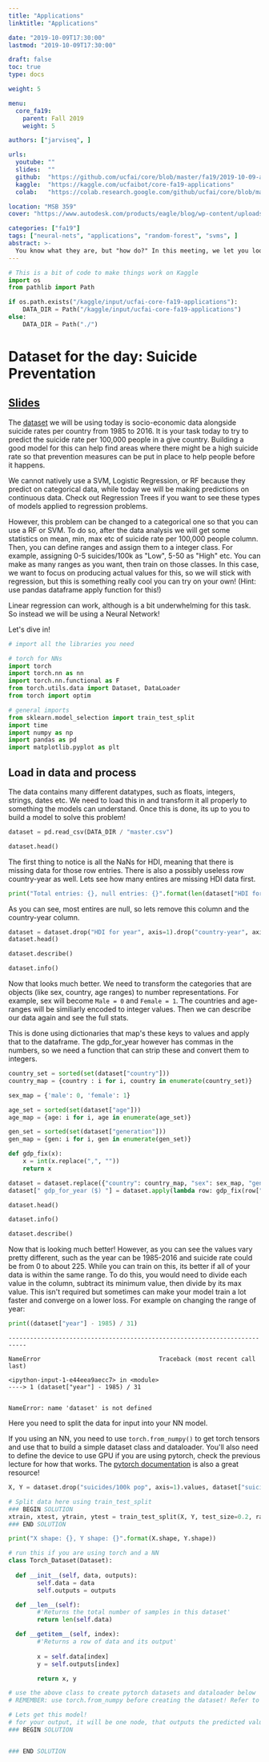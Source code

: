 ```yaml
---
title: "Applications"
linktitle: "Applications"

date: "2019-10-09T17:30:00"
lastmod: "2019-10-09T17:30:00"

draft: false
toc: true
type: docs

weight: 5

menu:
  core_fa19:
    parent: Fall 2019
    weight: 5

authors: ["jarviseq", ]

urls:
  youtube: ""
  slides:  ""
  github:  "https://github.com/ucfai/core/blob/master/fa19/2019-10-09-applications/2019-10-09-applications.ipynb"
  kaggle:  "https://kaggle.com/ucfaibot/core-fa19-applications"
  colab:   "https://colab.research.google.com/github/ucfai/core/blob/master/fa19/2019-10-09-applications/2019-10-09-applications.ipynb"

location: "MSB 359"
cover: "https://www.autodesk.com/products/eagle/blog/wp-content/uploads/2018/04/shutterstock_1011096853.jpg"

categories: ["fa19"]
tags: ["neural-nets", "applications", "random-forest", "svms", ]
abstract: >-
  You know what they are, but "how do?" In this meeting, we let you loose on a dataset to help you apply your newly developed or honed data science skills. Along the way, we go over the importance of visulisations and why it is important to be able to pick apart a dataset.
---
```

```python
# This is a bit of code to make things work on Kaggle
import os
from pathlib import Path

if os.path.exists("/kaggle/input/ucfai-core-fa19-applications"):
    DATA_DIR = Path("/kaggle/input/ucfai-core-fa19-applications")
else:
    DATA_DIR = Path("./")
```

# Dataset for the day: Suicide Preventation
## [Slides](https://docs.google.com/presentation/d/1fzw2j1BJuP3Z-Y1noB4bcEkjFUak_PxIKjHBC9_vp6E/edit?usp=sharing)

The [dataset](https://www.kaggle.com/russellyates88/suicide-rates-overview-1985-to-2016) we will be using today is socio-economic data alongside suicide rates per country from 1985 to 2016. It is your task today to try to predict the suicide rate per 100,000 people in a give country. Building a good model for this can help find areas where there might be a high suicide rate so that prevention measures can be put in place to help people before it happens. 

We cannot natively use a SVM, Logistic Regression, or RF because they predict on categorical data, while today we will be making predictions on continuous data. Check out Regression Trees if you want to see these types of models applied to regression problems.

However, this problem can be changed to a categorical one so that you can use a RF or SVM. To do so, after the data analysis we will get some statistics on mean, min, max etc of suicide rate per 100,000 people column. Then, you can define ranges and assign them to a integer class. For example, assigning 0-5 suicides/100k as "Low", 5-50 as "High" etc. You can make as many ranges as you want, then train on those classes. In this case, we want to focus on producing actual values for this, so we will stick with regression, but this is something really cool you can try on your own! (Hint: use pandas dataframe apply function for this!)

Linear regression can work, although is a bit underwhelming for this task. So instead we will be using a Neural Network!

Let's dive in!

```python
# import all the libraries you need

# torch for NNs
import torch 
import torch.nn as nn
import torch.nn.functional as F
from torch.utils.data import Dataset, DataLoader
from torch import optim

# general imports
from sklearn.model_selection import train_test_split
import time
import numpy as np
import pandas as pd
import matplotlib.pyplot as plt
```

## Load in data and process
The data contains many different datatypes, such as floats, integers, strings, dates etc. We need to load this in and transform it all properly to something the models can understand. Once this is done, its up to you to build a model to solve this problem!

```python
dataset = pd.read_csv(DATA_DIR / "master.csv")
```

```python
dataset.head()
```

The first thing to notice is all the NaNs for HDI, meaning that there is missing data for those row entries. There is also a possibly useless row country-year as well. Lets see how many entires are missing HDI data first.

```python
print("Total entries: {}, null entries: {}".format(len(dataset["HDI for year"]), dataset["HDI for year"].isnull().sum()))
```

As you can see, most entires are null, so lets remove this column and the country-year column.

```python
dataset = dataset.drop("HDI for year", axis=1).drop("country-year", axis=1)
dataset.head()
```

```python
dataset.describe()
```

```python
dataset.info()
```

Now that looks much better. We need to transform the categories that are objects (like sex, country, age ranges) to number representations. For example, sex will become `Male = 0` and `Female = 1`. The countries and age-ranges will be similiarly encoded to integer values. Then we can describe our data again and see the full stats.

This is done using dictionaries that map's these keys to values and apply that to the dataframe. The gdp_for_year however has commas in the numbers, so we need a function that can strip these and convert them to integers.

```python
country_set = sorted(set(dataset["country"]))
country_map = {country : i for i, country in enumerate(country_set)}

sex_map = {'male': 0, 'female': 1}

age_set = sorted(set(dataset["age"]))
age_map = {age: i for i, age in enumerate(age_set)}

gen_set = sorted(set(dataset["generation"]))
gen_map = {gen: i for i, gen in enumerate(gen_set)}

def gdp_fix(x):
    x = int(x.replace(",", ""))
    return x

dataset = dataset.replace({"country": country_map, "sex": sex_map, "generation": gen_map, "age": age_map})
dataset[" gdp_for_year ($) "] = dataset.apply(lambda row: gdp_fix(row[" gdp_for_year ($) "]), axis=1)
```

```python
dataset.head()
```

```python
dataset.info()
```

```python
dataset.describe()
```

Now that is looking much better! However, as you can see the values vary pretty different, such as the year can be 1985-2016 and suicide rate could be from 0 to about 225. While you can train on this, its better if all of your data is within the same range. To do this, you would need to divide each value in the column, subtract its minimum value, then divide by its max value. This isn't required but sometimes can make your model train a lot faster and converge on a lower loss. For example on changing the range of year:

```python
print((dataset["year"] - 1985) / 31)
```


    ---------------------------------------------------------------------------

    NameError                                 Traceback (most recent call last)

    <ipython-input-1-e44eea9aecc7> in <module>
    ----> 1 (dataset["year"] - 1985) / 31
    

    NameError: name 'dataset' is not defined


Here you need to split the data for input into your NN model. 

If you using an NN, you need to use `torch.from_numpy()` to get torch tensors and use that to build a simple dataset class and dataloader. You'll also need to define the device to use GPU if you are using pytorch, check the previous lecture for how that works. The [pytorch documentation](https://pytorch.org/docs/stable/index.html) is also a great resource!

```python
X, Y = dataset.drop("suicides/100k pop", axis=1).values, dataset["suicides/100k pop"].values
```

```python
# Split data here using train_test_split
### BEGIN SOLUTION
xtrain, xtest, ytrain, ytest = train_test_split(X, Y, test_size=0.2, random_state=42)
### END SOLUTION
```

```python
print("X shape: {}, Y shape: {}".format(X.shape, Y.shape))
```

```python
# run this if you are using torch and a NN
class Torch_Dataset(Dataset):
  
  def __init__(self, data, outputs):
        self.data = data
        self.outputs = outputs

  def __len__(self):
        #'Returns the total number of samples in this dataset'
        return len(self.data)

  def __getitem__(self, index):
        #'Returns a row of data and its output'
      
        x = self.data[index]
        y = self.outputs[index]

        return x, y

# use the above class to create pytorch datasets and dataloader below
# REMEMBER: use torch.from_numpy before creating the dataset! Refer to the NN lecture before for examples
```

```python
# Lets get this model!
# for your output, it will be one node, that outputs the predicted value. What would the output activation function be?
### BEGIN SOLUTION


### END SOLUTION
```
